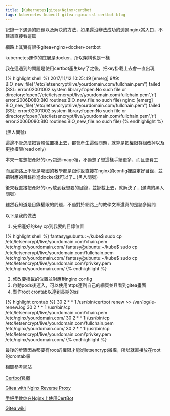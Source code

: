 ```yaml
---
title: [Kubernetes]gitea+Nginx+certbot
tags: kubernetes kubectl gitea nginx ssl certbot blog 
---
```

記錄一下遇過的問題以及解決的方法，如果還沒辦法成功的透過nginx當入口，不建議直接看這篇

網路上其實有很多gitea+nginx+docker+certbot

kubernetes運作的底層是docker，所以架構也是一樣

我在這遇到的問題是使用certbot產生key了之後，把key掛載上去會一直出現

{% highlight shell %}
2017/11/12 10:25:49 [emerg] 9#9: BIO_new_file("/etc/letsencrypt/live/yourdomain.com/fullchain.pem") failed (SSL: error:02001002:system library:fopen:No such file or directory:fopen('/etc/letsencrypt/live/yourdomain.com/fullchain.pem','r') error:2006D080:BIO routines:BIO_new_file:no such file)
nginx: [emerg] BIO_new_file("/etc/letsencrypt/live/yourdomain.com/fullchain.pem") failed (SSL: error:02001002:system library:fopen:No such file or directory:fopen('/etc/letsencrypt/live/yourdomain.com/fullchain.pem','r') error:2006D080:BIO routines:BIO_new_file:no such file)
{% endhighlight %}

<!--more-->
(黑人問號)

這邊不管怎麼把實體位置掛上去，都會產生這個問題，就算是把權限群組改掉以及更換權限(read only)

本來一度想把產好的key包進image裡，不過想了想這樣手續更多，而且更費工


而且網路上不管是哪國的教學都是跟你說直接在nginx的config裡設定好目錄，並把對應的目錄掛進docker就可以了...(黑人問號)

後來我直接把產好的key放到我想要的目錄，並掛載上去，就解決了...(滿滿的黑人問號)

雖然我知道是目錄權限的問題，不過對於網路上的教學文章還真的是諸多疑問


以下是我的做法

1. 先把產好的key cp到我要的目錄位置

{% highlight shell %}
fantasy@ubuntu:~/kube$ sudo cp /etc/letsencrypt/live/yourdomain.com/chain.pem /etc/nginx/yourdomain.com/
fantasy@ubuntu:~/kube$ sudo cp /etc/letsencrypt/live/yourdomain.com/fullchain.pem /etc/nginx/yourdomain.com/
fantasy@ubuntu:~/kube$ sudo cp /etc/letsencrypt/live/yourdomain.com/privkey.pem /etc/nginx/yourdomain.com/
{% endhighlight %}

2. 修改要掛載的位置並對應到nginx config
3. 啟動pods後連入，可以使用https連到自己的網頁並且看到gitea畫面
4. 製作root crontab以達到長期的ssl

{% highlight crontab %}
30 2 * * 1 /usr/bin/certbot renew  >> /var/log/le-renew.log
30 2 * * 1 /usr/bin/cp /etc/letsencrypt/live/yourdomain.com/chain.pem /etc/nginx/yourdomain.com/
30 2 * * 1 /usr/bin/cp /etc/letsencrypt/live/yourdomain.com/fullchain.pem /etc/nginx/yourdomain.com/
30 2 * * 1 /usr/bin/cp /etc/letsencrypt/live/yourdomain.com/privkey.pem /etc/nginx/yourdomain.com/
{% endhighlight %}

最後的步驟因為都要有root的權限才能從letsencrypt搬檔，所以就直接放在root的crontab囉


相關參考網站

[Certbot官網][certbot-offical]

[Gitea with Nginx Reverse Proxy][focaabys-note]

[手把手教你在Nginx上使用CertBot][nginx-certbot]

[Gitea wiki][gitea-wiki]

[certbot-offical]: https://certbot.eff.org/#ubuntuxenial-other
[focaabys-note]: https://focaaby.github.io/2017/10/22/Gitea-with-Nginx-Reverse-Proxy/
[nginx-certbot]: https://segmentfault.com/a/1190000005797776
[gitea-wiki]: https://wiki.archlinux.org/index.php/Gitea